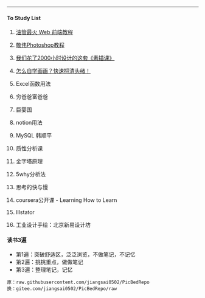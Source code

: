 ----

#### To Study List

1. [油管最火 Web 前端教程](https://www.bilibili.com/video/av48489320)

2. [敬伟Photoshop教程](https://www.bilibili.com/video/av18792821)

3. [我们花了2000小时设计的这套《素描课》](https://www.bilibili.com/video/av36244606)

4. [怎么自学画画？快速捋清头绪！](https://www.bilibili.com/video/av38127103)

5. Excel函数用法

6. 穷爸爸富爸爸

7. 巨婴国

8. notion用法

9. MySQL 韩顺平

10. 质性分析课

11. 金字塔原理

12. 5why分析法

13. 
    思考的快与慢

14. coursera公开课 -  Learning How to Learn

15. Illstator 

16. 工业设计手绘：北京新易设计坊

    



#### 读书3遍

* 第1遍：突破舒适区，泛泛浏览，不做笔记，不记忆
* 第2遍：挑挑重点，做做笔记
* 第3遍：整理笔记，记忆



```
原：raw.githubusercontent.com/jiangsai0502/PicBedRepo
换：gitee.com/jiangsai0502/PicBedRepo/raw
```




